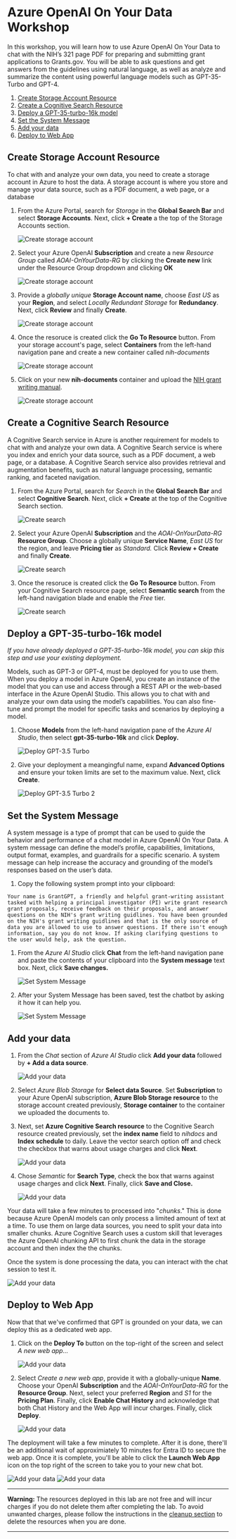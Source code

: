 # Azure OpenAI On Your Data Workshop

In this workshop, you will learn how to use Azure OpenAI On Your Data to chat with the NIH’s 321 page PDF for preparing and submitting grant applications to Grants.gov. You will be able to ask questions and get answers from the guidelines using natural language, as well as analyze and summarize the content using powerful language models such as GPT-35-Turbo and GPT-4.


1. [Create Storage Account Resource](#create-storage-account-resource)
1. [Create a Cognitive Search Resource](#create-a-cognitive-search-resource)
1. [Deploy a GPT-35-turbo-16k model](#deploy-a-gpt-35-turbo-16k-model)
1. [Set the System Message](#set-the-system-message)
1. [Add your data](#add-your-data)
1. [Deploy to Web App](#deploy-to-web-app)


## Create Storage Account Resource
To chat with and analyze your own data, you need to create a storage account in Azure to host the data. A storage account is where you store and manage your data source, such as a PDF document, a web page, or a database

1. From the Azure Portal, search for *Storage* in the **Global Search Bar** and select **Storage Accounts**. Next, click **+ Create** a the top of the Storage Accounts section.

    ![Create storage account](media/create-storage-01.png)

1. Select your Azure OpenAI **Subscription** and create a new *Resource Group* called *AOAI-OnYourData-RG* by clicking the **Create new** link under the Resource Group dropdown and clicking **OK**
    
    ![Create storage account](media/create-storage-02.png)

1. Provide a *globally unique* **Storage Account name**, choose *East US* as your **Region**, and select *Locally Redundant Storage* for **Redundancy**. Next, click **Review** and finally **Create**.

    ![Create storage account](media/create-storage-03.png)

1. Once the resoruce is created click the **Go To Resource** button. From your storage account's page, select **Containers** from the left-hand navigation pane and create a new container called *nih-documents*

    ![Create storage account](media/create-storage-04.png)

1. Click on your new **nih-documents** container and upload the [NIH grant writing manual](data/general-forms-h.pdf).

    ![Create storage account](media/create-storage-05.png)

## Create a Cognitive Search Resource
A Cognitive Search service in Azure is another requirement for models to chat with and analyze your own data. A Cognitive Search service is where you index and enrich your data source, such as a PDF document, a web page, or a database. A Cognitive Search service also provides retrieval and augmentation benefits, such as natural language processing, semantic ranking, and faceted navigation.

1. From the Azure Portal, search for *Search* in the **Global Search Bar** and select **Cognitive Search**. Next, click **+ Create** at the top of the Cognitive Search section.

    ![Create search](media/create-search-01.png)

1. Select your Azure OpenAI **Subscription** and the *AOAI-OnYourData-RG* **Resource Group**. Choose a globally unique **Service Name**, *East US* for the region, and leave **Pricing tier** as *Standard.* Click **Review + Create** and finally **Create**.

    ![Create search](media/create-search-02.png)

1. Once the resoruce is created click the **Go To Resource** button. From your Cognitive Search resource page, select **Semantic search** from the left-hand navigation blade and enable the *Free* tier. 

    ![Create search](media/create-search-03.png)

## Deploy a GPT-35-turbo-16k model

*If you have already deployed a GPT-35-turbo-16k model, you can skip this step and use your existing deployment.*

Models, such as GPT-3 or GPT-4, must be deployed for you to use them. When you deploy a model in Azure OpenAI, you create an instance of the model that you can use and access through a REST API or the web-based interface in the Azure OpenAI Studio. This allows you to chat with and analyze your own data using the model’s capabilities. You can also fine-tune and prompt the model for specific tasks and scenarios by deploying a model.

1. Choose **Models** from the left-hand navigation pane of the *Azure AI Studio*, then select **gpt-35-turbo-16k** and click **Deploy.**

    ![Deploy GPT-3.5 Turbo](media/deploy-gpt-35-turbo.png)

1. Give your deployment a meangingful name, expand **Advanced Options** and ensure your token limits are set to the maximum value. Next, click **Create**.

    ![Deploy GPT-3.5 Turbo 2](media/deploy-gpt-35-turbo02.png)

## Set the System Message

A system message is a type of prompt that can be used to guide the behavior and performance of a chat model in Azure OpenAI On Your Data. A system message can define the model’s profile, capabilities, limitations, output format, examples, and guardrails for a specific scenario. A system message can help increase the accuracy and grounding of the model’s responses based on the user’s data.

1. Copy the following system prompt into your clipboard:
```
Your name is GrantGPT, a friendly and helpful grant-writing assistant tasked with helping a principal investigator (PI) write grant research grant proposals, receive feedback on their proposals, and answer questions on the NIH's grant writing guidlines. You have been grounded on the NIH's grant writing guidlines and that is the only source of data you are allowed to use to answer questions. If there isn't enough information, say you do not know. If asking clarifying questions to the user would help, ask the question.
```
1. From the *Azure AI Studio* click **Chat** from the left-hand navigation pane and paste the contents of your clipboard into the **System message** text box. Next, click **Save changes.**

    ![Set System Message](media/set-system-message-01.png)

1. After your System Message has been saved, test the chatbot by asking it how it can help you.

    ![Set System Message](media/set-system-message-02.png)

## Add your data
1. From the *Chat* section of *Azure AI Studio* click **Add your data** followed by **+ Add a data source**.

    ![Add your data](media/add-your-data-01.png)

1. Select *Azure Blob Storage* for **Select data Source**. Set **Subscription** to your Azure OpenAI subscription, **Azure Blob Storage resource** to the storage account created previously, **Storage container** to the container we uploaded the documents to. 

1. Next, set **Azure Cognitive Search resource** to the Cognitive Search resource created previously, set the **index name** field to *nihdocs* and **Index schedule** to daily. Leave the vector search option off and check the checkbox that warns about usage charges and click **Next**.

    ![Add your data](media/add-your-data-02.png)

1. Chose *Semantic* for **Search Type**, check the box that warns against usage charges and click **Next**. Finally, click **Save and Close.**
    
    ![Add your data](media/add-your-data-03.png)

Your data will take a few minutes to processed into "*chunks*." This is done because Azure OpenAI models can only process a limited amount of text at a time. To use them on large data sources, you need to split your data into smaller chunks. Azure Cognitive Search uses a custom skill that leverages the Azure OpenAI chunking API to first chunk the data in the storage account and then index the the chunks.


Once the system is done processing the data, you can interact with the chat session to test it.


![Add your data](media/test-chat.png) 


## Deploy to Web App

Now that that we've confirmed that GPT is grounded on your data, we can deploy this as a dedicated web app.

1. Click on the **Deploy To** button on the top-right of the screen and select *A new web app...*

    ![Add your data](media/deploy-app-01.png)

1. Select *Create a new web app*, provide it with a globally-unique **Name**. Choose your OpenAI **Subscription** and the *AOAI-OnYourData-RG* for the **Resource Group**. Next, select your preferred **Region** and *S1* for the **Pricing Plan**. Finally, click **Enable Chat History** and acknowledge that both Chat History and the Web App will incur charges. Finally, click **Deploy**.

    ![Add your data](media/deploy-app-02.png)

  
The deployment will take a few minutes to complete. After it is done, there'll be an additional wait of approximiately 10 minutes for Entra ID to secure the web app. Once it is complete, you'll be able to click the **Launch Web App** icon on the top right of the screen to take you to your new chat bot.  


![Add your data](media/deploy-app-03.png)
![Add your data](media/web-app.png)


---

**Warning:** The resources deployed in this lab are not free and will incur charges if you do not delete them after completing the lab. To avoid unwanted charges, please follow the instructions in the [cleanup section](cleanup.md) to delete the resources when you are done.

--- 